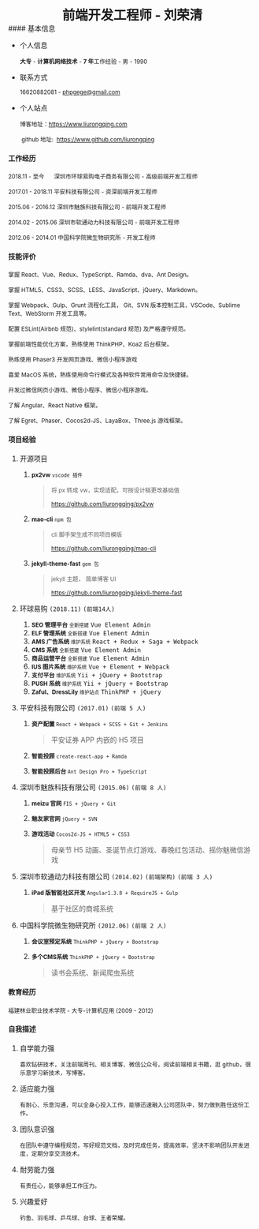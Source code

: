 <center><div style="font-size: 26px; font-weight: bold; ">前端开发工程师 - 刘荣清</div></center>
#### 基本信息

- 个人信息

   <small>**大专** - **计算机网络技术** - **7 年**工作经验 - 男 - 1990</small>

- 联系方式

  <small>16620882081 - phpgege@gmail.com</small>

- 个人站点

  <small>博客地址：https://www.liurongqing.com</small>
  
  <small> github 地址:  https://www.github.com/liurongqing</small>

#### 工作经历

<small>2018.11 - 至今 &nbsp;&nbsp;&nbsp;&nbsp; 深圳市环球易购电子商务有限公司 - 高级前端开发工程师</small>

<small>2017.01 - 2018.11 平安科技有限公司 - 资深前端开发工程师</small>

<small>2015.06 - 2016.12 深圳市魅族科技有限公司 - 前端开发工程师</small>

<small>2014.02 - 2015.06 深圳市软通动力科技有限公司 - 前端开发工程师</small>

<small>2012.06 - 2014.01 中国科学院微生物研究所 - 开发工程师</small>

#### 技能评价

<small>掌握 React、Vue、Redux、TypeScript、Ramda、dva、Ant Design。</small>

<small>掌握 HTML5、CSS3、SCSS、LESS、JavaScript、jQuery、Markdown。</small>

<small>掌握 Webpack、Gulp、Grunt 流程化工具， Git、SVN 版本控制工具，VSCode、Sublime Text、WebStorm 开发工具等。</small>

<small>配置 ESLint(Airbnb 规范)、stylelint(standard 规范) 及严格遵守规范。</small>

<small>掌握前端性能优化方案，熟练使用 ThinkPHP、Koa2 后台框架。</small>

<small>熟练使用 Phaser3 开发网页游戏、微信小程序游戏</small>

<small>喜爱 MacOS 系统，熟练使用命令行模式及各种软件常用命令及快捷键。</small>

<small>开发过微信网页小游戏、微信小程序、微信小程序游戏。</small>

<small>了解 Angular、React Native 框架。</small>

<small>了解 Egret、Phaser、Cocos2d-JS、LayaBox、Three.js 游戏框架。</small>

#### 项目经验

1. 开源项目

   1. <small>**px2vw** `vscode 插件`</small>

      > <small>将 px 转成 vw，实现适配，可按设计稿更改基础值</small>
      >
      > <small>https://github.com/liurongqing/px2vw</small>

   2. <small>**mao-cli** `npm 包`</small>

      > <small>cli 脚手架生成不同项目模版</small>
      >
      > <small>https://github.com/liurongqing/mao-cli</small>

   3. <small>**jekyll-theme-fast** `gem 包` </small>

      > <small>jekyll 主题， 简单博客 UI</small>
      >
      > <small>https://github.com/liurongqing/jekyll-theme-fast</small>

2. 环球易购 `(2018.11)` `(前端14人)`

   1. <small>**SEO 管理平台** `全新搭建`</small> `Vue Element Admin`
   2. <small>**ELF 管理系统** `全新搭建`</small> `Vue Element Admin`
   3. <small>**AMS 广告系统** `维护系统`</small> `React + Redux + Saga + Webpack`
   4. <small>**CMS 系统** `全新搭建`</small> `Vue Element Admin`
   5. <small>**商品运营平台** `全新搭建`</small> `Vue Element Admin`
   6. <small>**IUS 图片系统** `维护系统`</small> `Vue + Element + Webpack`
   7. <small>**支付平台** `维护系统`</small> `Yii + jQuery + Bootstrap`
   8. <small>**PUSH 系统** `维护系统`</small> `Yii + jQuery + Bootstrap`
   9. <small>**Zaful、DressLily** `维护站点`</small> `ThinkPHP + jQuery`

3. 平安科技有限公司 `(2017.01)` `(前端 5 人)`

   1. <small>**资产配置** `React + Webpack + SCSS + Git + Jenkins`</small>

      > 平安证券 APP 内嵌的 H5 项目

   2. <small>**智能投顾** `create-react-app + Ramda`</small>

   3. <small>**智能投顾后台** `Ant Design Pro + TypeScript`</small>

4. 深圳市魅族科技有限公司 `(2015.06)` `(前端 8 人)`

   1. <small>**meizu 官网** `FIS + jQuery + Git`</small>

   2. <small>**魅友家官网** `jQuery + SVN`</small>

   3. <small>**游戏活动** `Cocos2d-JS + HTML5 + CSS3`</small>

      > 母亲节 H5 动画、圣诞节点灯游戏、春晚红包活动、摇你魅微信游戏

5. 深圳市软通动力科技有限公司 `(2014.02)` `(前端架构)` `(前端 3 人)`

   1. <small>**iPad 版智能社区开发** `Angular1.3.8 + RequireJS + Gulp`</small>

      > 基于社区的商城系统

6. 中国科学院微生物研究所 `(2012.06)` `(前端 2 人)`

   1. <small>**会议室预定系统** `ThinkPHP + jQuery + Bootstrap`</small>

   2. <small>**多个CMS系统** `ThinkPHP + jQuery + Bootstrap`</small>

      > 读书会系统、新闻爬虫系统

#### 教育经历

<small>福建林业职业技术学院 - 大专-计算机应用 (2009 - 2012)</small>

#### 自我描述

1. 自学能力强

   <small>喜欢钻研技术，关注前端周刊、相关博客、微信公众号，阅读前端相关书籍，逛 github，很乐意学习新技术，写博客。</small>

2. 适应能力强

   <small>有耐心、乐意沟通，可以全身心投入工作，能够迅速融入公司团队中，努力做到胜任这份工作。</small>

3. 团队意识强

   <small>在团队中遵守编程规范，写好规范文档，及时完成任务，提高效率，坚决不影响团队开发进度，定期分享交流技术。</small>

4. 耐劳能力强

   <small>有责任心，能够承担工作压力。</small>

5. 兴趣爱好

   <small>钓鱼、羽毛球、乒乓球、台球、王者荣耀。</small>
